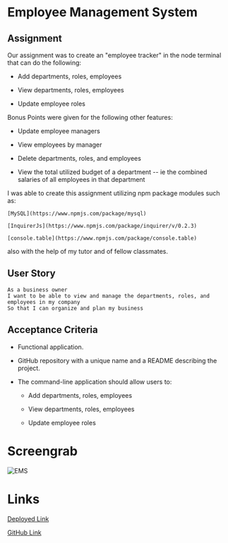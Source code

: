 # Employee Management System

## Assignment

Our assignment was to create an "employee tracker" in the node terminal that can do the following:
  * Add departments, roles, employees

  * View departments, roles, employees

  * Update employee roles

Bonus Points were given for the following other features: 
  * Update employee managers

  * View employees by manager

  * Delete departments, roles, and employees

  * View the total utilized budget of a department -- ie the combined salaries of all employees in that department

I was able to create this assignment utilizing npm package modules such as:

    [MySQL](https://www.npmjs.com/package/mysql)

    [InquirerJs](https://www.npmjs.com/package/inquirer/v/0.2.3)

    [console.table](https://www.npmjs.com/package/console.table)


 also with the help of my tutor and of fellow classmates. 

## User Story

```
As a business owner
I want to be able to view and manage the departments, roles, and employees in my company
So that I can organize and plan my business
```


## Acceptance Criteria
* Functional application.

* GitHub repository with a unique name and a README describing the project.

* The command-line application should allow users to:

  * Add departments, roles, employees

  * View departments, roles, employees

  * Update employee roles


# Screengrab
![EMS](assets/img/quiz.gif)

# Links

[Deployed Link](https://crozarts.github.io/QuizHomework/)

[GitHub Link](https://github.com/Crozarts/QuizHomework/)   
